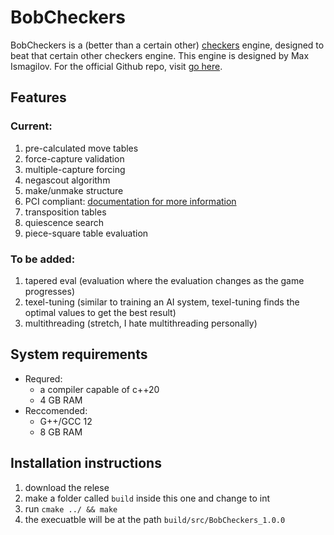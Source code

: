 # BobCheckers

BobCheckers is a (better than a certain other) [checkers](docs/CheckersRules.md) engine, designed to beat that certain other checkers engine. This engine is designed by Max Ismagilov.
For the official Github repo, visit [go here](https://github.com/MaxIsmagilov/BobCheckers).

## Features

### Current:
1. pre-calculated move tables
2. force-capture validation
3. multiple-capture forcing
4. negascout algorithm
5. make/unmake structure
6. PCI compliant: [documentation for more information](docs/PolyCheckersInterface.md)
7. transposition tables
8. quiescence search
9. piece-square table evaluation 

### To be added:
1. tapered eval (evaluation where the evaluation changes as the game progresses)
2. texel-tuning (similar to training an AI system, texel-tuning finds the optimal values to get the best result)
3. multithreading (stretch, I hate multithreading personally)

## System requirements
- Requred:
    - a compiler capable of c++20 
    - 4 GB RAM
- Reccomended:
    - G++/GCC 12
    - 8 GB RAM

## Installation instructions

1. download the relese
2. make a folder called `build` inside this one and change to int
3. run `cmake ../ && make`
4. the execuatble will be at the path `build/src/BobCheckers_1.0.0`
